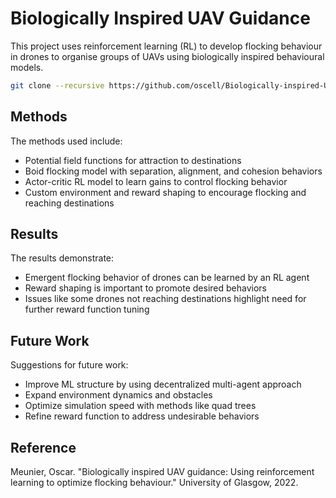 # Biologically Inspired UAV Guidance

This project uses reinforcement learning (RL) to develop flocking behaviour in drones to organise groups of UAVs using biologically inspired behavioural models.

```bash
git clone --recursive https://github.com/oscell/Biologically-inspired-UAV.git
```

## Methods

The methods used include:

- Potential field functions for attraction to destinations
- Boid flocking model with separation, alignment, and cohesion behaviors
- Actor-critic RL model to learn gains to control flocking behavior 
- Custom environment and reward shaping to encourage flocking and reaching destinations

## Results

The results demonstrate:

- Emergent flocking behavior of drones can be learned by an RL agent
- Reward shaping is important to promote desired behaviors
- Issues like some drones not reaching destinations highlight need for further reward function tuning

## Future Work

Suggestions for future work:

- Improve ML structure by using decentralized multi-agent approach
- Expand environment dynamics and obstacles
- Optimize simulation speed with methods like quad trees
- Refine reward function to address undesirable behaviors

## Reference

Meunier, Oscar. "Biologically inspired UAV guidance: Using reinforcement learning to optimize flocking behaviour." University of Glasgow, 2022.